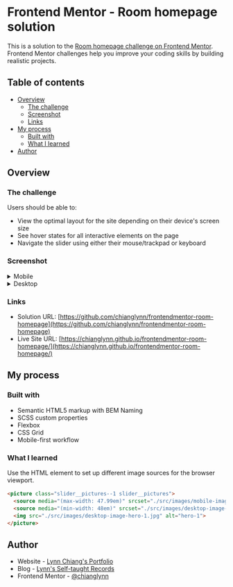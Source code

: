 # Frontend Mentor - Room homepage solution

This is a solution to the [Room homepage challenge on Frontend Mentor](https://www.frontendmentor.io/challenges/room-homepage-BtdBY_ENq). Frontend Mentor challenges help you improve your coding skills by building realistic projects. 

## Table of contents

- [Overview](#overview)
  - [The challenge](#the-challenge)
  - [Screenshot](#screenshot)
  - [Links](#links)
- [My process](#my-process)
  - [Built with](#built-with)
  - [What I learned](#what-i-learned)
- [Author](#author)

## Overview

### The challenge

Users should be able to:

- View the optimal layout for the site depending on their device's screen size
- See hover states for all interactive elements on the page
- Navigate the slider using either their mouse/trackpad or keyboard

### Screenshot

<details>
<summary>Mobile</summary>

![img](https://github.com/chianglynn/frontendmentor-room-homepage/blob/main/src/screenshot/screenshot-mobile.jpeg?raw=true)

</details>

<details>
<summary>Desktop</summary>

![img](https://github.com/chianglynn/frontendmentor-room-homepage/blob/main/src/screenshot/screenshot-desktop.png?raw=true)

</details>

### Links

- Solution URL: [https://github.com/chianglynn/frontendmentor-room-homepage](https://github.com/chianglynn/frontendmentor-room-homepage)
- Live Site URL: [https://chianglynn.github.io/frontendmentor-room-homepage/](https://chianglynn.github.io/frontendmentor-room-homepage/)

## My process

### Built with

- Semantic HTML5 markup with BEM Naming
- SCSS custom properties
- Flexbox
- CSS Grid
- Mobile-first workflow

### What I learned

Use the HTML <picture> element to set up different image sources for the browser viewport.

```html
<picture class="slider__pictures--1 slider__pictures">
  <source media="(max-width: 47.99em)" srcset="./src/images/mobile-image-hero-1.jpg">
  <source media="(min-width: 48em)" srcset="./src/images/desktop-image-hero-1.jpg">
  <img src="./src/images/desktop-image-hero-1.jpg" alt="hero-1">
</picture>
```

## Author

- Website - [Lynn Chiang's Portfolio](https://chianglynn.github.io/personal-website/)
- Blog - [Lynn's Self-taught Records](https://lynnchiang.wordpress.com/)
- Frontend Mentor - [@chianglynn](https://www.frontendmentor.io/profile/chianglynn)